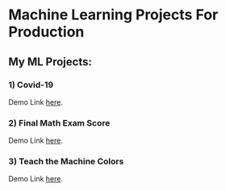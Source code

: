 # Machine Learning Projects For Production

## My ML Projects: 

### 1) Covid-19
Demo Link [here](https://ruqyai.github.io/Machine-Learning-Projects-For-Production/Covid-19/).


### 2) Final Math Exam Score

Demo Link  [here](http://ru0sa.com/Final-Math-Exam-Score).

### 3) Teach the Machine Colors
Demo Link [here](https://ruqyai.github.io/Machine-Learning-Projects-For-Production/Teach-the-Machine-Colors/).


